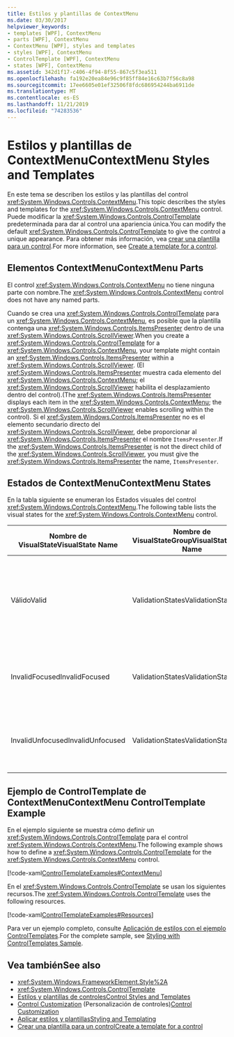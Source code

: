 ```yaml
---
title: Estilos y plantillas de ContextMenu
ms.date: 03/30/2017
helpviewer_keywords:
- templates [WPF], ContextMenu
- parts [WPF], ContextMenu
- ContextMenu [WPF], styles and templates
- styles [WPF], ContextMenu
- ControlTemplate [WPF], ContextMenu
- states [WPF], ContextMenu
ms.assetid: 342d1f17-c406-4f94-8f55-867c5f3ea511
ms.openlocfilehash: fa192e20ea84e96c9f85ff84e16c63b7f56c8a98
ms.sourcegitcommit: 17ee6605e01ef32506f8fdc686954244ba6911de
ms.translationtype: MT
ms.contentlocale: es-ES
ms.lasthandoff: 11/21/2019
ms.locfileid: "74283536"
---
```

# <a name="contextmenu-styles-and-templates"></a><span data-ttu-id="21d57-102">Estilos y plantillas de ContextMenu</span><span class="sxs-lookup"><span data-stu-id="21d57-102">ContextMenu Styles and Templates</span></span>
<span data-ttu-id="21d57-103">En este tema se describen los estilos y las plantillas del control <xref:System.Windows.Controls.ContextMenu>.</span><span class="sxs-lookup"><span data-stu-id="21d57-103">This topic describes the styles and templates for the <xref:System.Windows.Controls.ContextMenu> control.</span></span> <span data-ttu-id="21d57-104">Puede modificar la <xref:System.Windows.Controls.ControlTemplate> predeterminada para dar al control una apariencia única.</span><span class="sxs-lookup"><span data-stu-id="21d57-104">You can modify the default <xref:System.Windows.Controls.ControlTemplate> to give the control a unique appearance.</span></span> <span data-ttu-id="21d57-105">Para obtener más información, vea [crear una plantilla para un control](../../../desktop-wpf/themes/how-to-create-apply-template.md).</span><span class="sxs-lookup"><span data-stu-id="21d57-105">For more information, see [Create a template for a control](../../../desktop-wpf/themes/how-to-create-apply-template.md).</span></span>  
  
## <a name="contextmenu-parts"></a><span data-ttu-id="21d57-106">Elementos ContextMenu</span><span class="sxs-lookup"><span data-stu-id="21d57-106">ContextMenu Parts</span></span>  
 <span data-ttu-id="21d57-107">El control <xref:System.Windows.Controls.ContextMenu> no tiene ninguna parte con nombre.</span><span class="sxs-lookup"><span data-stu-id="21d57-107">The <xref:System.Windows.Controls.ContextMenu> control does not have any named parts.</span></span>  
  
 <span data-ttu-id="21d57-108">Cuando se crea una <xref:System.Windows.Controls.ControlTemplate> para un <xref:System.Windows.Controls.ContextMenu>, es posible que la plantilla contenga una <xref:System.Windows.Controls.ItemsPresenter> dentro de una <xref:System.Windows.Controls.ScrollViewer>.</span><span class="sxs-lookup"><span data-stu-id="21d57-108">When you create a <xref:System.Windows.Controls.ControlTemplate> for a <xref:System.Windows.Controls.ContextMenu>, your template might contain an <xref:System.Windows.Controls.ItemsPresenter> within a <xref:System.Windows.Controls.ScrollViewer>.</span></span> <span data-ttu-id="21d57-109">(El <xref:System.Windows.Controls.ItemsPresenter> muestra cada elemento del <xref:System.Windows.Controls.ContextMenu>; el <xref:System.Windows.Controls.ScrollViewer> habilita el desplazamiento dentro del control).</span><span class="sxs-lookup"><span data-stu-id="21d57-109">(The <xref:System.Windows.Controls.ItemsPresenter> displays each item in the <xref:System.Windows.Controls.ContextMenu>; the <xref:System.Windows.Controls.ScrollViewer> enables scrolling within the control).</span></span>  <span data-ttu-id="21d57-110">Si el <xref:System.Windows.Controls.ItemsPresenter> no es el elemento secundario directo del <xref:System.Windows.Controls.ScrollViewer>, debe proporcionar al <xref:System.Windows.Controls.ItemsPresenter> el nombre `ItemsPresenter`.</span><span class="sxs-lookup"><span data-stu-id="21d57-110">If the <xref:System.Windows.Controls.ItemsPresenter> is not the direct child of the <xref:System.Windows.Controls.ScrollViewer>, you must give the <xref:System.Windows.Controls.ItemsPresenter> the name, `ItemsPresenter`.</span></span>  
  
## <a name="contextmenu-states"></a><span data-ttu-id="21d57-111">Estados de ContextMenu</span><span class="sxs-lookup"><span data-stu-id="21d57-111">ContextMenu States</span></span>  
 <span data-ttu-id="21d57-112">En la tabla siguiente se enumeran los Estados visuales del control <xref:System.Windows.Controls.ContextMenu>.</span><span class="sxs-lookup"><span data-stu-id="21d57-112">The following table lists the visual states for the <xref:System.Windows.Controls.ContextMenu> control.</span></span>  
  
|<span data-ttu-id="21d57-113">Nombre de VisualState</span><span class="sxs-lookup"><span data-stu-id="21d57-113">VisualState Name</span></span>|<span data-ttu-id="21d57-114">Nombre de VisualStateGroup</span><span class="sxs-lookup"><span data-stu-id="21d57-114">VisualStateGroup Name</span></span>|<span data-ttu-id="21d57-115">Descripción</span><span class="sxs-lookup"><span data-stu-id="21d57-115">Description</span></span>|  
|-|-|-|  
|<span data-ttu-id="21d57-116">Válido</span><span class="sxs-lookup"><span data-stu-id="21d57-116">Valid</span></span>|<span data-ttu-id="21d57-117">ValidationStates</span><span class="sxs-lookup"><span data-stu-id="21d57-117">ValidationStates</span></span>|<span data-ttu-id="21d57-118">El control utiliza la clase <xref:System.Windows.Controls.Validation> y la propiedad adjunta <xref:System.Windows.Controls.Validation.HasError%2A?displayProperty=nameWithType> es `false`.</span><span class="sxs-lookup"><span data-stu-id="21d57-118">The control uses the <xref:System.Windows.Controls.Validation> class and the <xref:System.Windows.Controls.Validation.HasError%2A?displayProperty=nameWithType> attached property is `false`.</span></span>|  
|<span data-ttu-id="21d57-119">InvalidFocused</span><span class="sxs-lookup"><span data-stu-id="21d57-119">InvalidFocused</span></span>|<span data-ttu-id="21d57-120">ValidationStates</span><span class="sxs-lookup"><span data-stu-id="21d57-120">ValidationStates</span></span>|<span data-ttu-id="21d57-121">La propiedad adjunta <xref:System.Windows.Controls.Validation.HasError%2A?displayProperty=nameWithType> es `true` tiene el foco.</span><span class="sxs-lookup"><span data-stu-id="21d57-121">The <xref:System.Windows.Controls.Validation.HasError%2A?displayProperty=nameWithType> attached property is `true` has the control has focus.</span></span>|  
|<span data-ttu-id="21d57-122">InvalidUnfocused</span><span class="sxs-lookup"><span data-stu-id="21d57-122">InvalidUnfocused</span></span>|<span data-ttu-id="21d57-123">ValidationStates</span><span class="sxs-lookup"><span data-stu-id="21d57-123">ValidationStates</span></span>|<span data-ttu-id="21d57-124">La propiedad adjunta <xref:System.Windows.Controls.Validation.HasError%2A?displayProperty=nameWithType> es `true` tiene el control no tiene el foco.</span><span class="sxs-lookup"><span data-stu-id="21d57-124">The <xref:System.Windows.Controls.Validation.HasError%2A?displayProperty=nameWithType> attached property is `true` has the control does not have focus.</span></span>|  
  
## <a name="contextmenu-controltemplate-example"></a><span data-ttu-id="21d57-125">Ejemplo de ControlTemplate de ContextMenu</span><span class="sxs-lookup"><span data-stu-id="21d57-125">ContextMenu ControlTemplate Example</span></span>  
 <span data-ttu-id="21d57-126">En el ejemplo siguiente se muestra cómo definir un <xref:System.Windows.Controls.ControlTemplate> para el control <xref:System.Windows.Controls.ContextMenu>.</span><span class="sxs-lookup"><span data-stu-id="21d57-126">The following example shows how to define a <xref:System.Windows.Controls.ControlTemplate> for the <xref:System.Windows.Controls.ContextMenu> control.</span></span>  
  
 [!code-xaml[ControlTemplateExamples#ContextMenu](~/samples/snippets/csharp/VS_Snippets_Wpf/ControlTemplateExamples/CS/resources/menu.xaml#contextmenu)]  
  
 <span data-ttu-id="21d57-127">En el <xref:System.Windows.Controls.ControlTemplate> se usan los siguientes recursos.</span><span class="sxs-lookup"><span data-stu-id="21d57-127">The <xref:System.Windows.Controls.ControlTemplate> uses the following resources.</span></span>  
  
 [!code-xaml[ControlTemplateExamples#Resources](~/samples/snippets/csharp/VS_Snippets_Wpf/ControlTemplateExamples/CS/resources/shared.xaml#resources)]  
  
 <span data-ttu-id="21d57-128">Para ver un ejemplo completo, consulte [Aplicación de estilos con el ejemplo ControlTemplates](https://github.com/Microsoft/WPF-Samples/tree/master/Styles%20&%20Templates/IntroToStylingAndTemplating).</span><span class="sxs-lookup"><span data-stu-id="21d57-128">For the complete sample, see [Styling with ControlTemplates Sample](https://github.com/Microsoft/WPF-Samples/tree/master/Styles%20&%20Templates/IntroToStylingAndTemplating).</span></span>  
  
## <a name="see-also"></a><span data-ttu-id="21d57-129">Vea también</span><span class="sxs-lookup"><span data-stu-id="21d57-129">See also</span></span>

- <xref:System.Windows.FrameworkElement.Style%2A>
- <xref:System.Windows.Controls.ControlTemplate>
- [<span data-ttu-id="21d57-130">Estilos y plantillas de controles</span><span class="sxs-lookup"><span data-stu-id="21d57-130">Control Styles and Templates</span></span>](control-styles-and-templates.md)
- <span data-ttu-id="21d57-131">[Control Customization](control-customization.md) (Personalización de controles)</span><span class="sxs-lookup"><span data-stu-id="21d57-131">[Control Customization](control-customization.md)</span></span>
- [<span data-ttu-id="21d57-132">Aplicar estilos y plantillas</span><span class="sxs-lookup"><span data-stu-id="21d57-132">Styling and Templating</span></span>](../../../desktop-wpf/fundamentals/styles-templates-overview.md)
- [<span data-ttu-id="21d57-133">Crear una plantilla para un control</span><span class="sxs-lookup"><span data-stu-id="21d57-133">Create a template for a control</span></span>](../../../desktop-wpf/themes/how-to-create-apply-template.md)
